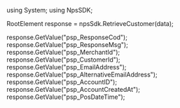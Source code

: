 using System;
using NpsSDK;

RootElement response = npsSdk.RetrieveCustomer(data);

response.GetValue("psp_ResponseCod");
response.GetValue("psp_ResponseMsg");
response.GetValue("psp_MerchantId");
response.GetValue("psp_CustomerId");
response.GetValue("psp_EmailAddress");
response.GetValue("psp_AlternativeEmailAddress");
response.GetValue("psp_AccountID");
response.GetValue("psp_AccountCreatedAt");
response.GetValue("psp_PosDateTime");
